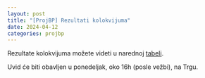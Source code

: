 ```yaml
---
layout: post
title: "[ProjBP] Rezultati kolokvijuma"
date: 2024-04-12
categories: projbp
---
```


Rezultate kolokvijuma možete videti u narednoj [tabeli](https://docs.google.com/spreadsheets/d/11iwkLHtZj8BAqAjVWphvqXPwqX-_BaYgHoZ9JZuyA-o/edit?usp=gmail_thread&ts=6617de08).

Uvid će biti obavljen u ponedeljak, oko 16h (posle vežbi), na Trgu.
